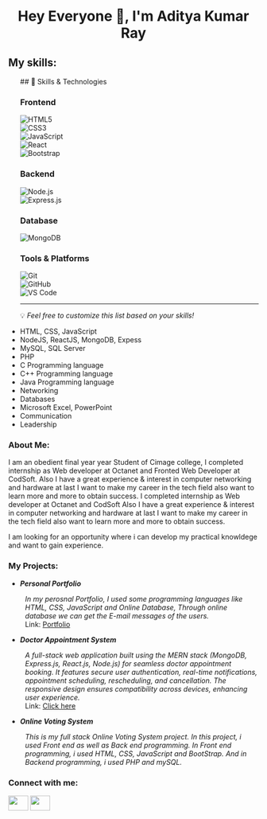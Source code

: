 <h1 align="center">Hey Everyone 👋, I'm Aditya Kumar Ray</h1>


<h2>My skills:</h2> 
<ul>
  ## 🚀 Skills & Technologies

### Frontend  
![HTML5](https://img.shields.io/badge/HTML5-%23E34F26.svg?style=for-the-badge&logo=html5&logoColor=white)  
![CSS3](https://img.shields.io/badge/CSS3-%231572B6.svg?style=for-the-badge&logo=css3&logoColor=white)  
![JavaScript](https://img.shields.io/badge/JavaScript-%23F7DF1E.svg?style=for-the-badge&logo=javascript&logoColor=black)  
![React](https://img.shields.io/badge/React-%2361DAFB.svg?style=for-the-badge&logo=react&logoColor=black)  
![Bootstrap](https://img.shields.io/badge/Bootstrap-%237952B3.svg?style=for-the-badge&logo=bootstrap&logoColor=white)  

### Backend  
![Node.js](https://img.shields.io/badge/Node.js-%2343853D.svg?style=for-the-badge&logo=node.js&logoColor=white)  
![Express.js](https://img.shields.io/badge/Express.js-%23000000.svg?style=for-the-badge&logo=express&logoColor=white)  

### Database  
![MongoDB](https://img.shields.io/badge/MongoDB-%2347A248.svg?style=for-the-badge&logo=mongodb&logoColor=white)  

### Tools & Platforms  
![Git](https://img.shields.io/badge/Git-%23F05033.svg?style=for-the-badge&logo=git&logoColor=white)  
![GitHub](https://img.shields.io/badge/GitHub-%23181717.svg?style=for-the-badge&logo=github&logoColor=white)  
![VS Code](https://img.shields.io/badge/VS%20Code-%23007ACC.svg?style=for-the-badge&logo=visual-studio-code&logoColor=white)  

---

💡 *Feel free to customize this list based on your skills!*
 
  <li>HTML, CSS, JavaScript</li>
  <li>NodeJS, ReactJS, MongoDB, Expess</li>
  <li>MySQL, SQL Server</li>
  <li>PHP</li>
  <li>C Programming language</li>
  <li>C++ Programming language</li>
  <li>Java Programming language</li>
  <li>Networking</li>
  <li>Databases</li>
  <li>Microsoft Excel, PowerPoint</li>
  <li>Communication</li>
  <li>Leadership</li>
</ul>

<h3>About Me:</h3>
<p>
I am an obedient final year year Student of Cimage college, I completed internship as Web developer at Octanet and Fronted Web Developer at CodSoft.
Also I have a great experience & interest in computer networking and hardware at last I want to make my career in the tech field also want to learn more and more to obtain success. I completed internship as Web developer at Octanet and CodSoft Also I have a great experience & interest in computer networking and hardware at last I want to make my career in the tech field also want to learn more and more to obtain success.
</p>
<p>I am looking for an opportunity where i can develop my practical knowldege and want to gain experience.</p>

<h3>My Projects:</h3>
<ul>
  <li>
    <b><i>Personal Portfolio</i></b>
  </li>
  <p style="margin-left: 10px"> 
    <i>
      In my perosnal Portfolio, I used some programming languages like HTML, CSS, JavaScript and Online Database, Through online database we can get the E-mail messages of the users.
    </i>
    <br>
    Link: <a href="https://adityaray539.github.io/portfolio/" target="_blank">Portfolio</a>
  </p>
  <li>
    <b><i>Doctor Appointment System</i></b>
  </li>
  <p style="margin-left: 10px">
    <i>
      A full-stack web application built using the MERN stack (MongoDB, Express.js, React.js, Node.js) for seamless doctor appointment booking. It features secure user authentication, real-time notifications, appointment scheduling, rescheduling, and cancellation. The responsive design ensures compatibility across devices, enhancing user experience.
    </i>
     <br>
    Link: <a href="https://github.com/adityaray539/Doctor-Appointment-System" target="_blank">Click here</a>
  </p>
  <li>
    <b><i>Online Voting System</i></b>
  </li>
  <p style="margin-left: 10px">
    <i>
      This is my full stack Online Voting System project. In this project, i used Front end as well as Back end programming. In Front end programming, i used HTML, CSS, JavaScript and BootStrap. And in Backend programming, i used PHP and mySQL.
    </i>
  </p>
</ul>


<h3 align="left">Connect with me:</h3>
<p align="left">
<a href="https://www.linkedin.com/in/aditya-kumar-ray-60b783233/" target="blank"><img align="center" src="https://raw.githubusercontent.com/rahuldkjain/github-profile-readme-generator/master/src/images/icons/Social/linked-in-alt.svg" height="30" width="40" /></a>
<a href="https://www.instagram.com/aditya_ray_arya/" target="blank"><img align="center" src="https://raw.githubusercontent.com/rahuldkjain/github-profile-readme-generator/master/src/images/icons/Social/instagram.svg"  height="30" width="40" /></a>
  
</p>
